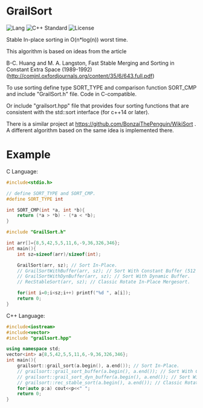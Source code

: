 GrailSort
=========

![Lang](https://img.shields.io/badge/language-c++-green.svg)
![C++ Standard](https://img.shields.io/badge/c++-14-yellow.svg)
![License](https://img.shields.io/badge/license-MIT-blue.svg)


Stable In-place sorting in O(n*log(n)) worst time.

This algorithm is based on ideas from the article

   B-C. Huang and M. A. Langston, Fast Stable Merging and Sorting in Constant Extra Space (1989-1992)
   (http://comjnl.oxfordjournals.org/content/35/6/643.full.pdf)

To use sorting define type SORT_TYPE and comparison function SORT_CMP and include "GrailSort.h" file.
Code in C-compatible.

Or include "grailsort.hpp" file that provides four sorting functions that are consistent with the std::sort interface (for c++14 or later).

There is a similar project at https://github.com/BonzaiThePenguin/WikiSort . A different algorithm based on the same idea is implemented there.

Example
=======

C Language:

```c
#include<stdio.h>

// define SORT_TYPE and SORT_CMP.
#define SORT_TYPE int

int SORT_CMP(int *a, int *b){
    return (*a > *b) - (*a < *b);
}

#include "GrailSort.h"

int arr[]={8,5,42,5,5,11,6,-9,36,326,346};
int main(){
    int sz=sizeof(arr)/sizeof(int);

    GrailSort(arr, sz); // Sort In-Place.
    // GrailSortWithBuffer(arr, sz); // Sort With Constant Buffer (512 items).
    // GrailSortWithDynBuffer(arr, sz); // Sort With Dynamic Buffer.
    // RecStableSort(arr, sz); // Classic Rotate In-Place Mergesort.

    for(int i=0;i<sz;i++) printf("%d ", a[i]);
    return 0;
}
```


C++ Language:

```cpp
#include<iostream>
#include<vector>
#include "grailsort.hpp"

using namespace std;
vector<int> a{8,5,42,5,5,11,6,-9,36,326,346};
int main(){
    grailsort::grail_sort(a.begin(), a.end()); // Sort In-Place.
    // grailsort::grail_sort_buffer(a.begin(), a.end()); // Sort With Constant Buffer (512 items).
    // grailsort::grail_sort_dyn_buffer(a.begin(), a.end()); // Sort With Dynamic Buffer.
    // grailsort::rec_stable_sort(a.begin(), a.end()); // Classic Rotate In-Place Mergesort.
    for(auto p:a) cout<<p<<" ";
    return 0;
}
```

